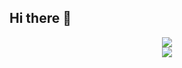 ## Hi there 👋

<!--
**doquanghuy2778/doquanghuy2778** is a ✨ _special_ ✨ repository because its `README.md` (this file) appears on your GitHub profile.

Here are some ideas to get you started:

- 🔭 I’m currently working on ...
- 🌱 I’m currently learning ...
- 👯 I’m looking to collaborate on ...
- 🤔 I’m looking for help with ...
- 💬 Ask me about ...
- 📫 How to reach me: ...
- 😄 Pronouns: ...
- ⚡ Fun fact: ...
-->
<div align="center">
    <img src="https://github-readme-stats.vercel.app/api?username=doquanghuy2778&count_private=true&show_icons=true&theme=tokyonight&include_all_commits=true&custom_title=My%20GitHub%20Stats&hide=issues&token=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" />
    <br>
    <img src="https://github-readme-stats.vercel.app/api/top-langs/?username=doquanghuy2778&layout=compact&theme=tokyonight"/>
</div>
